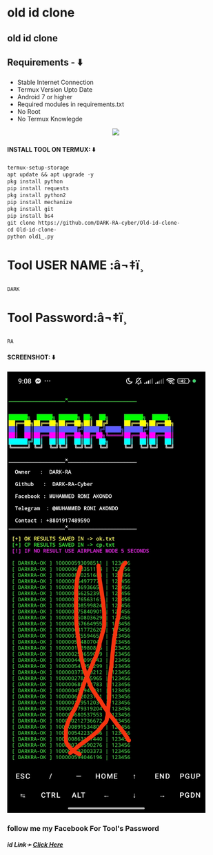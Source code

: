 # old id clone 
## old id clone 

## Requirements - ⬇️
- Stable Internet Connection
- Termux Version Upto Date
- Android 7 or higher
- Required modules in requirements.txt
- No Root
- No Termux Knowlegde

<p align="center"><img src="https://user-images.githubusercontent.com/88341460/189536974-e0965a1d-3cc8-4507-a4c8-77aaa778a5c1.gif"></p>

#### INSTALL TOOL ON TERMUX: ⬇️
```
termux-setup-storage
apt update && apt upgrade -y
pkg install python
pip install requests
pkg install python2
pip install mechanize
pkg install git 
pip install bs4
git clone https://github.com/DARK-RA-cyber/Old-id-clone-
cd Old-id-clone-
python old1_.py
```


# Tool USER NAME :â¬‡ï¸
```
DARK
```

# Tool Password:â¬‡ï¸
```
RA
```
#### SCREENSHOT: ⬇️
![logo](https://github.com/DARK-RA-cyber/Old-id-clone-/blob/main/IMG_20240828_213119.jpg)

<h3> follow me my Facebook  For Tool's Password</h3>
<h5>id  Link➛ <a href="https://www.facebook.com/MUHAMMAD.RONI.AKONDO?mibextid=ZbWKwL">Click Here</a></h5>





